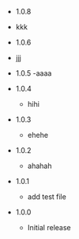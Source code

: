 * 1.0.8
 - kkk
* 1.0.6
 - jjj
* 1.0.5
  -aaaa
* 1.0.4
  - hihi
* 1.0.3
  - ehehe
* 1.0.2
  - ahahah
* 1.0.1
  - add test file

* 1.0.0
  - Initial release
